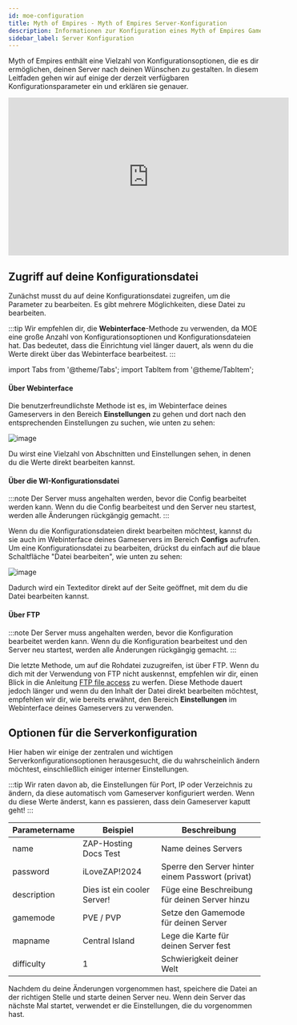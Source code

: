 ```yaml
---
id: moe-configuration
title: Myth of Empires - Myth of Empires Server-Konfiguration
description: Informationen zur Konfiguration eines Myth of Empires Gameservers von ZAP-Hosting - ZAP-Hosting.com Dokumentation
sidebar_label: Server Konfiguration
---
```


Myth of Empires enthält eine Vielzahl von Konfigurationsoptionen, die es dir ermöglichen, deinen Server nach deinen Wünschen zu gestalten. In diesem Leitfaden gehen wir auf einige der derzeit verfügbaren Konfigurationsparameter ein und erklären sie genauer.

<iframe width="560" height="315" src="https://www.youtube.com/embed/a-tZnWIpOSg" title="YouTube video player" frameborder="0" allow="accelerometer; autoplay; clipboard-write; encrypted-media; gyroscope; picture-in-picture" allowfullscreen></iframe>

## Zugriff auf deine Konfigurationsdatei

Zunächst musst du auf deine Konfigurationsdatei zugreifen, um die Parameter zu bearbeiten. Es gibt mehrere Möglichkeiten, diese Datei zu bearbeiten.

:::tip
Wir empfehlen dir, die **Webinterface**-Methode zu verwenden, da MOE eine große Anzahl von Konfigurationsoptionen und Konfigurationsdateien hat. Das bedeutet, dass die Einrichtung viel länger dauert, als wenn du die Werte direkt über das Webinterface bearbeitest.
:::

import Tabs from '@theme/Tabs';
import TabItem from '@theme/TabItem';

<Tabs>
<TabItem value="Einstellungen" label="Über Webinterface" default>

#### Über Webinterface

Die benutzerfreundlichste Methode ist es, im Webinterface deines Gameservers in den Bereich **Einstellungen** zu gehen und dort nach den entsprechenden Einstellungen zu suchen, wie unten zu sehen:

![image](https://github.com/zaphosting/docs/assets/42719082/98f19443-9e84-42b6-b4e8-a35ae6b802fc)

Du wirst eine Vielzahl von Abschnitten und Einstellungen sehen, in denen du die Werte direkt bearbeiten kannst.

</TabItem>

<TabItem value="configs" label="Über die WI-Konfigurationsdatei">

#### Über die WI-Konfigurationsdatei

:::note
Der Server muss angehalten werden, bevor die Config bearbeitet werden kann. Wenn du die Config bearbeitest und den Server neu startest, werden alle Änderungen rückgängig gemacht.
:::

Wenn du die Konfigurationsdateien direkt bearbeiten möchtest, kannst du sie auch im Webinterface deines Gameservers im Bereich **Configs** aufrufen. Um eine Konfigurationsdatei zu bearbeiten, drückst du einfach auf die blaue Schaltfläche "Datei bearbeiten", wie unten zu sehen:

![image](https://screensaver01.zap-hosting.com/index.php/s/gjcg4DC5XkxAni6/preview)

Dadurch wird ein Texteditor direkt auf der Seite geöffnet, mit dem du die Datei bearbeiten kannst.

</TabItem>

<TabItem value="ftp" label="Via FTP">

#### Über FTP

:::note
Der Server muss angehalten werden, bevor die Konfiguration bearbeitet werden kann. Wenn du die Konfiguration bearbeitest und den Server neu startest, werden alle Änderungen rückgängig gemacht.
:::

Die letzte Methode, um auf die Rohdatei zuzugreifen, ist über FTP. Wenn du dich mit der Verwendung von FTP nicht auskennst, empfehlen wir dir, einen Blick in die Anleitung [FTP file access](gameserver-ftpaccess.md) zu werfen. Diese Methode dauert jedoch länger und wenn du den Inhalt der Datei direkt bearbeiten möchtest, empfehlen wir dir, wie bereits erwähnt, den Bereich **Einstellungen** im Webinterface deines Gameservers zu verwenden.

</TabItem>
</Tabs>

## Optionen für die Serverkonfiguration

Hier haben wir einige der zentralen und wichtigen Serverkonfigurationsoptionen herausgesucht, die du wahrscheinlich ändern möchtest, einschließlich einiger interner Einstellungen.

:::tip
Wir raten davon ab, die Einstellungen für Port, IP oder Verzeichnis zu ändern, da diese automatisch vom Gameserver konfiguriert werden. Wenn du diese Werte änderst, kann es passieren, dass dein Gameserver kaputt geht!
:::

| Parametername | Beispiel                    | Beschreibung                                     |
| ------------- | --------------------------- | ------------------------------------------------ | 
| name          | ZAP-Hosting Docs Test       | Name deines Servers                              |
| password      | iLoveZAP!2024               | Sperre den Server hinter einem Passwort (privat) |
| description   | Dies ist ein cooler Server! | Füge eine Beschreibung für deinen Server hinzu   |
| gamemode      | PVE / PVP                   | Setze den Gamemode für deinen Server             |
| mapname       | Central Island              | Lege die Karte für deinen Server fest            |
| difficulty    | 1                           | Schwierigkeit deiner Welt                        |

Nachdem du deine Änderungen vorgenommen hast, speichere die Datei an der richtigen Stelle und starte deinen Server neu. Wenn dein Server das nächste Mal startet, verwendet er die Einstellungen, die du vorgenommen hast.